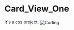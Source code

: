 # Card_View_One
It's a css project.
<img align="center" alt="Coding" src="https://github.com/zobayerdev/Card_View_One/assets/74914169/a1cc0cfc-9a6d-4441-863d-d07b7563d32b">
